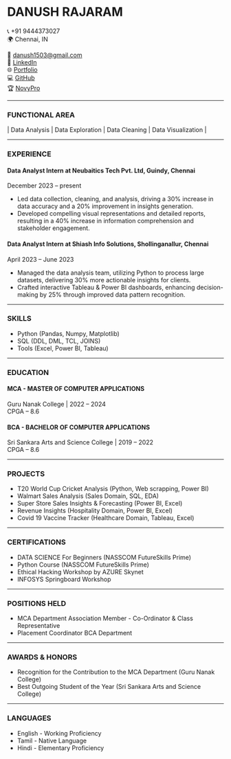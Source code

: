 # DANUSH RAJARAM

📞 +91 9444373027  
🌍 Chennai, IN

📧 [danush1503@gmail.com](https://mail.google.com/mail/u/0/#inbox?compose=jrjtWvNcsMsPCZjtdcvbggptFpntcxSkKDHCsjGCZwmsRVPgxzjrZDjKDGHJmRQpxrqfBnvX)  
🔗 [LinkedIn](https://www.linkedin.com/in/danushrajaram/)  
🌐 [Portfolio](https://danush-r.github.io/portfolio/)  
💻 [GitHub](https://github.com/Danush-R)  
🏆 [NovyPro](https://www.novypro.com/profile_projects/danush)  

---

### FUNCTIONAL AREA
| Data Analysis | Data Exploration | Data Cleaning | Data Visualization |

---

### EXPERIENCE

#### Data Analyst Intern at Neubaitics Tech Pvt. Ltd, Guindy, Chennai
December 2023 – present
- Led data collection, cleaning, and analysis, driving a 30% increase in data accuracy and a 20% improvement in insights generation.
- Developed compelling visual representations and detailed reports, resulting in a 40% increase in information comprehension and stakeholder engagement.

#### Data Analyst Intern at Shiash Info Solutions, Shollinganallur, Chennai
April 2023 – June 2023
- Managed the data analysis team, utilizing Python to process large datasets, delivering 30% more actionable insights for clients.
- Crafted interactive Tableau & Power BI dashboards, enhancing decision-making by 25% through improved data pattern recognition.

---

### SKILLS
- Python (Pandas, Numpy, Matplotlib)
- SQL (DDL, DML, TCL, JOINS)
- Tools (Excel, Power BI, Tableau)

---

### EDUCATION

#### MCA - MASTER OF COMPUTER APPLICATIONS
Guru Nanak College | 2022 – 2024  
CPGA – 8.6  

#### BCA - BACHELOR OF COMPUTER APPLICATIONS
Sri Sankara Arts and Science College | 2019 – 2022  
CPGA – 8.6

---

### PROJECTS
- T20 World Cup Cricket Analysis (Python, Web scrapping, Power BI)
- Walmart Sales Analysis (Sales Domain, SQL, EDA)
- Super Store Sales Insights & Forecasting (Power BI, Excel)
- Revenue Insights (Hospitality Domain, Power BI, Excel)
- Covid 19 Vaccine Tracker (Healthcare Domain, Tableau, Excel)

---

### CERTIFICATIONS
- DATA SCIENCE For Beginners (NASSCOM FutureSkills Prime)
- Python Course (NASSCOM FutureSkills Prime)
- Ethical Hacking Workshop by AZURE Skynet
- INFOSYS Springboard Workshop

---

### POSITIONS HELD
- MCA Department Association Member - Co-Ordinator & Class Representative
- Placement Coordinator BCA Department

---

### AWARDS & HONORS
- Recognition for the Contribution to the MCA Department (Guru Nanak College)
- Best Outgoing Student of the Year (Sri Sankara Arts and Science College)

---


### LANGUAGES
- English - Working Proficiency
- Tamil - Native Language
- Hindi - Elementary Proficiency

